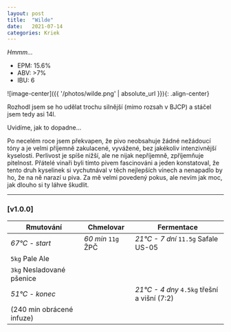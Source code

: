 ```yaml
---
layout: post
title:  "Wilde"
date:   2021-07-14
categories: Kriek
---
```


*Hmmm...*

- EPM: 15.6% 
- ABV: >7%
- IBU: 6

![image-center]({{ '/photos/wilde.png' | absolute_url }}){: .align-center}

Rozhodl jsem se ho udělat trochu silnější (mimo rozsah v BJCP) a stáčel jsem tedy asi 14l.

Uvidíme, jak to dopadne...

Po necelém roce jsem překvapen, že pivo neobsahuje žádné nežádoucí tóny a je velmi příjemně zakulacené, vyvážené, bez jakékoliv intenzivnější kyselosti. Perlivost je spíše nižší, ale ne nijak nepříjemně, zpříjemňuje pitelnost. Přátelé vinaři byli tímto pivem fascinováni a jeden konstatoval, že tento druh kyselinek si vychutnával v těch nejlepších vínech a nenapadlo by ho, že na ně narazí u piva. Za mě velmi povedený pokus, ale nevím jak moc, jak dlouho si ty láhve škudlit.

***

### [v1.0.0]

Rmutování          | Chmelovar             | Fermentace
---                | ---                   | ---
*67°C - start*     | *60 min* `11g`  ŽPČ   | *21°C - 7 dní* `11.5g` Safale US-05
`5kg` Pale Ale     |                       |
`3kg` Nesladované pšenice |                |
*51°C - konec*     |                       | *21°C - 4 dny* `4.5kg` třešní a višní (7:2)
(240 min obrácené infuze) |                |
